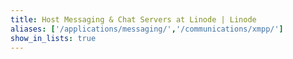 ```yaml
---
title: Host Messaging & Chat Servers at Linode | Linode
aliases: ['/applications/messaging/','/communications/xmpp/']
show_in_lists: true
---
```


